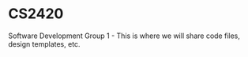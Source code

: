 # CS2420
Software Development Group 1 - This is where we will share code files, design templates, etc.
